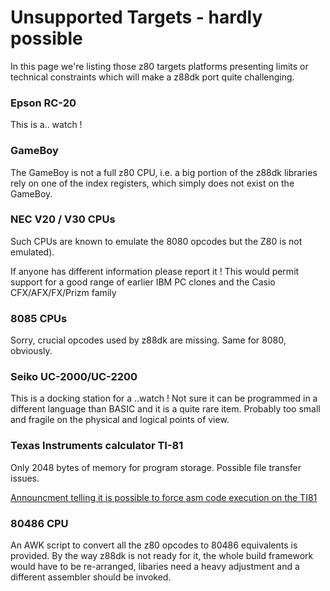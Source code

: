 # Unsupported Targets - hardly possible

In this page we're listing those z80 targets platforms presenting limits or technical constraints which will make a z88dk port quite challenging.



### Epson RC-20

This is a.. watch !


### GameBoy

The GameBoy is not a full z80 CPU, i.e. a big portion of the z88dk libraries rely on one of the index registers, which simply does not exist on the GameBoy.


### NEC V20 / V30 CPUs

Such CPUs are known to emulate the 8080 opcodes but the Z80 is not emulated).

If anyone has different information please report it !
This would permit support for a good range of earlier IBM PC clones and the Casio CFX/AFX/FX/Prizm family


### 8085 CPUs

Sorry, crucial opcodes used by z88dk are missing.
Same for 8080, obviously.


### Seiko UC-2000/UC-2200

This is a docking station for a ..watch !
Not sure it can be programmed in a different language than BASIC and it is a quite rare item.   Probably too small and fragile on the physical and logical points of view.

### Texas Instruments calculator TI-81

Only 2048 bytes of memory for program storage.  Possible file transfer issues.

[Announcment telling it is possible to force asm code execution on the TI81](http://www.ticalc.org/archives/news/articles/14/145/145220.html)

### 80486 CPU

An AWK script to convert all the z80 opcodes to 80486 equivalents is provided.  By the way z88dk is not ready for it, the whole build framework would have to be re-arranged, libaries need a heavy adjustment and a different assembler should be invoked.

